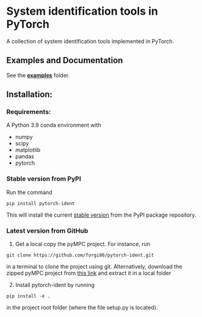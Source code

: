# System identification tools in PyTorch
A collection of system identification tools implemented in PyTorch.

## Examples and Documentation

See the [**examples**](examples) folder.


## Installation:

### Requirements:
A Python 3.9 conda environment with

 * numpy
 * scipy
 * matplotlib
 * pandas
 * pytorch
 
### Stable version from PyPI

Run the command 

```
pip install pytorch-ident
```
This will install the current [stable version](https://pypi.org/project/pytorch-ident/0.1/) from the PyPI package repository.

### Latest version from GitHub
1. Get a local copy the pyMPC project. For instance, run 
```
git clone https://github.com/forgi86/pytorch-ident.git
```
in a terminal to clone the project using git. Alternatively, download the zipped pyMPC project from [this link](https://github.com/forgi86/pytorch-ident/zipball/master) and extract it in a local folder

2. Install pytorch-ident by running
```
pip install -e .
```
in the project root folder (where the file setup.py is located). 

